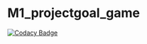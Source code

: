 # M1_projectgoal_game

[![Codacy Badge](https://api.codacy.com/project/badge/Grade/aeeaaa1b485c409391186d85d852412a)](https://app.codacy.com/gh/sakshisinha0105/M1_projectgoal_utility?utm_source=github.com&utm_medium=referral&utm_content=sakshisinha0105/M1_projectgoal_utility&utm_campaign=Badge_Grade_Settings)